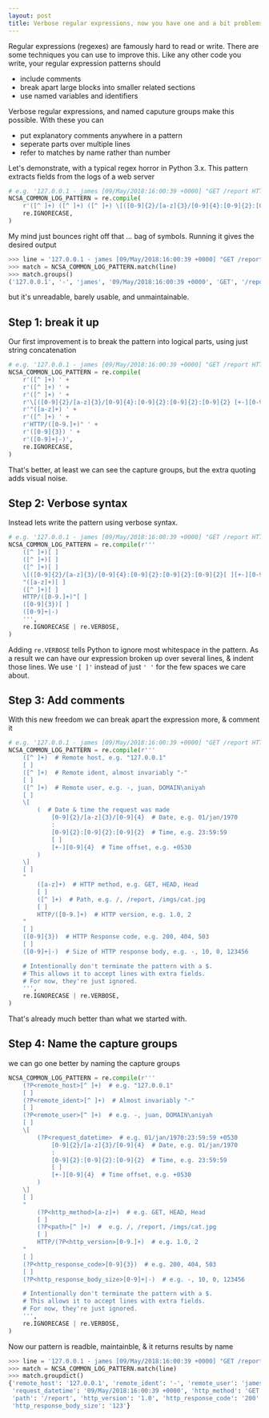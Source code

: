 ```yaml
---
layout: post
title: Verbose regular expressions, now you have one and a bit problems
---
```


Regular expressions (regexes) are famously hard to read or write. There are
some techniques you can use to improve this. Like any other code you write,
your regular expression patterns should

- include comments
- break apart large blocks into smaller related sections
- use named variables and identifiers

Verbose regular expressions, and named caputure groups make this possible.
With these you can

- put explanatory comments anywhere in a pattern
- seperate parts over multiple lines
- refer to matches by name rather than number

Let's demonstrate, with a typical regex horror in Python 3.x. This pattern
extracts fields from the logs of a web server

```python
# e.g. '127.0.0.1 - james [09/May/2018:16:00:39 +0000] "GET /report HTTP/1.0" 200 123'
NCSA_COMMON_LOG_PATTERN = re.compile(
    r'([^ ]+) ([^ ]+) ([^ ]+) \[([0-9]{2}/[a-z]{3}/[0-9]{4}:[0-9]{2}:[0-9]{2}:[0-9]{2} [+-][0-9]{4})\] "([a-z]+) ([^ ]+) HTTP/([0-9.]+)" ([0-9]{3}) ([0-9]+|-)',
    re.IGNORECASE,
)

```

My mind just bounces right off that ... bag of symbols. Running it gives the
desired output

```python
>>> line = '127.0.0.1 - james [09/May/2018:16:00:39 +0000] "GET /report HTTP/1.0" 200 123'
>>> match = NCSA_COMMON_LOG_PATTERN.match(line)
>>> match.groups()
('127.0.0.1', '-', 'james', '09/May/2018:16:00:39 +0000', 'GET', '/report', '1.0', '200', '123')
```

but it's unreadable, barely usable, and unmaintainable.

## Step 1: break it up

Our first improvement is to break the pattern into logical parts, using just
string concatenation

```python
# e.g. '127.0.0.1 - james [09/May/2018:16:00:39 +0000] "GET /report HTTP/1.0" 200 123'
NCSA_COMMON_LOG_PATTERN = re.compile(
    r'([^ ]+) ' +
    r'([^ ]+) ' +
    r'([^ ]+) ' +
    r'\[([0-9]{2}/[a-z]{3}/[0-9]{4}:[0-9]{2}:[0-9]{2}:[0-9]{2} [+-][0-9]{4})\] ' +
    r'"([a-z]+) ' +
    r'([^ ]+) ' +
    r'HTTP/([0-9.]+)" ' +
    r'([0-9]{3}) ' +
    r'([0-9]+|-)',
    re.IGNORECASE,
)
```

That's better, at least we can see the capture groups, but the extra quoting
adds visual noise.

## Step 2: Verbose syntax

Instead lets write the pattern using verbose syntax.

```python
# e.g. '127.0.0.1 - james [09/May/2018:16:00:39 +0000] "GET /report HTTP/1.0" 200 123'
NCSA_COMMON_LOG_PATTERN = re.compile(r'''
    ([^ ]+)[ ]
    ([^ ]+)[ ]
    ([^ ]+)[ ]
    \[([0-9]{2}/[a-z]{3}/[0-9]{4}:[0-9]{2}:[0-9]{2}:[0-9]{2}[ ][+-][0-9]{4})\][ ]
    "([a-z]+)[ ]
    ([^ ]+)[ ]
    HTTP/([0-9.]+)"[ ]
    ([0-9]{3})[ ]
    ([0-9]+|-)
    ''',
    re.IGNORECASE | re.VERBOSE,
)
```

Adding `re.VERBOSE` tells Python to ignore most whitespace in the pattern.
As a result we can have our expression broken up over several lines, & indent
those lines. We use `'[ ]'` instead of just `' '` for the few spaces we care
about.

## Step 3: Add comments

With this new freedom we can break apart the expression more, & comment it

```python
# e.g. '127.0.0.1 - james [09/May/2018:16:00:39 +0000] "GET /report HTTP/1.0" 200 123'
NCSA_COMMON_LOG_PATTERN = re.compile(r'''
    ([^ ]+)  # Remote host, e.g. "127.0.0.1"
    [ ]
    ([^ ]+)  # Remote ident, almost invariably "-"
    [ ]
    ([^ ]+)  # Remote user, e.g. -, juan, DOMAIN\aniyah
    [ ]
    \[
        (  # Date & time the request was made
            [0-9]{2}/[a-z]{3}/[0-9]{4}  # Date, e.g. 01/jan/1970
            :
            [0-9]{2}:[0-9]{2}:[0-9]{2}  # Time, e.g. 23:59:59
            [ ]
            [+-][0-9]{4}  # Time offset, e.g. +0530
        )
    \]
    [ ]
    "
        ([a-z]+)  # HTTP method, e.g. GET, HEAD, Head
        [ ]
        ([^ ]+)  # Path, e.g. /, /report, /imgs/cat.jpg
        [ ]
        HTTP/([0-9.]+)  # HTTP version, e.g. 1.0, 2
    "
    [ ]
    ([0-9]{3})  # HTTP Response code, e.g. 200, 404, 503
    [ ]
    ([0-9]+|-)  # Size of HTTP response body, e.g. -, 10, 0, 123456

    # Intentionally don't terminate the pattern with a $.
    # This allows it to accept lines with extra fields.
    # For now, they're just ignored.
    ''',
    re.IGNORECASE | re.VERBOSE,
)
```

That's already much better than what we started with.

## Step 4: Name the capture groups

we can go one better by naming the capture groups

```python
NCSA_COMMON_LOG_PATTERN = re.compile(r'''
    (?P<remote_host>[^ ]+)  # e.g. "127.0.0.1"
    [ ]
    (?P<remote_ident>[^ ]+)  # Almost invariably "-"
    [ ]
    (?P<remote_user>[^ ]+)  # e.g. -, juan, DOMAIN\aniyah
    [ ]
    \[
        (?P<request_datetime>  # e.g. 01/jan/1970:23:59:59 +0530
            [0-9]{2}/[a-z]{3}/[0-9]{4}  # Date, e.g. 01/jan/1970
            :
            [0-9]{2}:[0-9]{2}:[0-9]{2}  # Time, e.g. 23:59:59
            [ ]
            [+-][0-9]{4}  # Time offset, e.g. +0530
        )
    \]
    [ ]
    "
        (?P<http_method>[a-z]+)  # e.g. GET, HEAD, Head
        [ ]
        (?P<path>[^ ]+)  #  e.g. /, /report, /imgs/cat.jpg
        [ ]
        HTTP/(?P<http_version>[0-9.]+)  # e.g. 1.0, 2
    "
    [ ]
    (?P<http_response_code>[0-9]{3})  # e.g. 200, 404, 503
    [ ]
    (?P<http_response_body_size>[0-9]+|-)  # e.g. -, 10, 0, 123456

    # Intentionally don't terminate the pattern with a $.
    # This allows it to accept lines with extra fields.
    # For now, they're just ignored.
    ''',
    re.IGNORECASE | re.VERBOSE,
)
```

Now our pattern is readble, maintainble, & it returns results by name

```python
>>> line = '127.0.0.1 - james [09/May/2018:16:00:39 +0000] "GET /report HTTP/1.0" 200 123'
>>> match = NCSA_COMMON_LOG_PATTERN.match(line)
>>> match.groupdict()
{'remote_host': '127.0.0.1', 'remote_ident': '-', 'remote_user': 'james',
 'request_datetime': '09/May/2018:16:00:39 +0000', 'http_method': 'GET',
 'path': '/report', 'http_version': '1.0', 'http_response_code': '200',
 'http_response_body_size': '123'}
```
